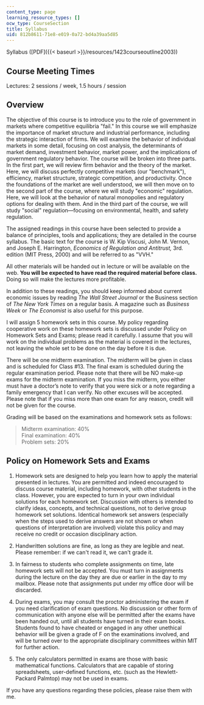 ```yaml
---
content_type: page
learning_resource_types: []
ocw_type: CourseSection
title: Syllabus
uid: 812b8611-71e8-e019-0a72-bd4a39aa5d85
---
```


Syllabus ([PDF]({{< baseurl >}}/resources/1423courseoutline2003))

Course Meeting Times
--------------------

Lectures: 2 sessions / week, 1.5 hours / session

Overview
--------

The objective of this course is to introduce you to the role of government in markets where competitive equilibria "fail." In this course we will emphasize the importance of market structure and industrial performance, including the strategic interaction of firms. We will examine the behavior of individual markets in some detail, focusing on cost analysis, the determinants of market demand, investment behavior, market power, and the implications of government regulatory behavior. The course will be broken into three parts. In the first part, we will review firm behavior and the theory of the market. Here, we will discuss perfectly competitive markets (our "benchmark"), efficiency, market structure, strategic competition, and productivity. Once the foundations of the market are well understood, we will then move on to the second part of the course, where we will study "economic" regulation. Here, we will look at the behavior of natural monopolies and regulatory options for dealing with them. And in the third part of the course, we will study "social" regulation—focusing on environmental, health, and safety regulation.

The assigned readings in this course have been selected to provide a balance of principles, tools and applications; they are detailed in the course syllabus. The basic text for the course is W. Kip Viscusi, John M. Vernon, and Joseph E. Harrington, _Economics of Regulation and Antitrust,_ 3rd. edition (MIT Press, 2000) and will be referred to as "VVH."

All other materials will be handed out in lecture or will be available on the web. **You will be expected to have read the required material before class.** Doing so will make the lectures more profitable.

In addition to these readings, you should keep informed about current economic issues by reading _The Wall Street Journal_ or the Business section of _The New York Times_ on a regular basis. A magazine such as _Business Week_ or _The Economist_ is also useful for this purpose.

I will assign 5 homework sets in this course. My policy regarding cooperative work on these homework sets is discussed under Policy on Homework Sets and Exams; please read it carefully. I assume that you will work on the individual problems as the material is covered in the lectures, not leaving the whole set to be done on the day before it is due.

There will be one midterm examination. The midterm will be given in class and is scheduled for Class #13. The final exam is scheduled during the regular examination period. Please note that there will be NO make-up exams for the midterm examination. If you miss the midterm, you either must have a doctor’s note to verify that you were sick or a note regarding a family emergency that I can verify. No other excuses will be accepted. Please note that if you miss more than one exam for any reason, credit will not be given for the course.

Grading will be based on the examinations and homework sets as follows:

> Midterm examination: 40%  
> Final examination: 40%  
> Problem sets: 20%

Policy on Homework Sets and Exams
---------------------------------

1.  Homework sets are designed to help you learn how to apply the material presented in lectures. You are permitted and indeed encouraged to discuss course material, including homework, with other students in the class. However, you are expected to turn in your own individual solutions for each homework set. Discussion with others is intended to clarify ideas, concepts, and technical questions, not to derive group homework set solutions. Identical homework set answers (especially when the steps used to derive answers are not shown or when questions of interpretation are involved) violate this policy and may receive no credit or occasion disciplinary action.
2.  Handwritten solutions are fine, as long as they are legible and neat. Please remember: if we can't read it, we can't grade it.
    
3.  In fairness to students who complete assignments on time, late homework sets will not be accepted. You must turn in assignments during the lecture on the day they are due or earlier in the day to my mailbox. Please note that assignments put under my office door will be discarded.
4.  During exams, you may consult the proctor administering the exam if you need clarification of exam questions. No discussion or other form of communication with anyone else will be permitted after the exams have been handed out, until all students have turned in their exam books. Students found to have cheated or engaged in any other unethical behavior will be given a grade of F on the examinations involved, and will be turned over to the appropriate disciplinary committees within MIT for further action.
5.  The only calculators permitted in exams are those with basic mathematical functions. Calculators that are capable of storing spreadsheets, user-defined functions, etc. (such as the Hewlett-Packard Palmtop) may not be used in exams.

If you have any questions regarding these policies, please raise them with me.